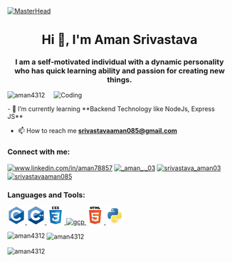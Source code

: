 [![MasterHead](https://previews.123rf.com/images/karpenkoilia/karpenkoilia1806/karpenkoilia180600011/102988806-vector-line-web-concept-for-programming-linear-web-banner-for-coding-.jpg?fj=1)](https://aman4312.io)
<h1 align="center">Hi 👋, I'm Aman Srivastava</h1>
<h3 align="center">I am a self-motivated individual with a dynamic personality who has quick learning ability and passion for creating new things.</h3>
<img align="right" alt="Coding" width="400" src="https://c.tenor.com/BqbIhT4Mb7cAAAAd/programmer-rounded-edges.gif">
<p align="left"> <img src="https://komarev.com/ghpvc/?username=aman4312&label=Profile%20views&color=0e75b6&style=flat" alt="aman4312" /> </p>
- 🌱 I’m currently learning **Backend Technology like NodeJs, Express JS**

- 📫 How to reach me **srivastavaaman085@gmail.com**
<h3 align="left">Connect with me:</h3>
<p align="left">
<a href="https://www.linkedin.com/in/aman78857" target="blank"><img align="center" src="https://raw.githubusercontent.com/rahuldkjain/github-profile-readme-generator/master/src/images/icons/Social/linked-in-alt.svg" alt="www.linkedin.com/in/aman78857" height="30" width="40" /></a>
<a href="https://instagram.com/_aman_._03" target="blank"><img align="center" src="https://raw.githubusercontent.com/rahuldkjain/github-profile-readme-generator/master/src/images/icons/Social/instagram.svg" alt="_aman_._03" height="30" width="40" /></a>
<a href="https://www.leetcode.com/srivastava_aman03" target="blank"><img align="center" src="https://raw.githubusercontent.com/rahuldkjain/github-profile-readme-generator/master/src/images/icons/Social/leet-code.svg" alt="srivastava_aman03" height="30" width="40" /></a>
<a href="https://auth.geeksforgeeks.org/user/srivastavaaman085" target="blank"><img align="center" src="https://raw.githubusercontent.com/rahuldkjain/github-profile-readme-generator/master/src/images/icons/Social/geeks-for-geeks.svg" alt="srivastavaaman085" height="30" width="40" /></a>
</p>

<h3 align="left">Languages and Tools:</h3>
<p align="left"> <a href="https://www.cprogramming.com/" target="_blank" rel="noreferrer"> <img src="https://raw.githubusercontent.com/devicons/devicon/master/icons/c/c-original.svg" alt="c" width="40" height="40"/> </a> <a href="https://www.w3schools.com/cpp/" target="_blank" rel="noreferrer"> <img src="https://raw.githubusercontent.com/devicons/devicon/master/icons/cplusplus/cplusplus-original.svg" alt="cplusplus" width="40" height="40"/> </a> <a href="https://www.w3schools.com/css/" target="_blank" rel="noreferrer"> <img src="https://raw.githubusercontent.com/devicons/devicon/master/icons/css3/css3-original-wordmark.svg" alt="css3" width="40" height="40"/> </a> <a href="https://cloud.google.com" target="_blank" rel="noreferrer"> <img src="https://www.vectorlogo.zone/logos/google_cloud/google_cloud-icon.svg" alt="gcp" width="40" height="40"/> </a> <a href="https://www.w3.org/html/" target="_blank" rel="noreferrer"> <img src="https://raw.githubusercontent.com/devicons/devicon/master/icons/html5/html5-original-wordmark.svg" alt="html5" width="40" height="40"/> </a> <a href="https://www.python.org" target="_blank" rel="noreferrer"> <img src="https://raw.githubusercontent.com/devicons/devicon/master/icons/python/python-original.svg" alt="python" width="40" height="40"/> </a> </p>

<p><img align="left" src="https://github-readme-stats.vercel.app/api/top-langs?username=aman4312&show_icons=true&locale=en&layout=compact" alt="aman4312" /></p>

<p>&nbsp;<img align="center" src="https://github-readme-stats.vercel.app/api?username=aman4312&show_icons=true&locale=en" alt="aman4312" /></p>

<p><img align="center" src="https://github-readme-streak-stats.herokuapp.com/?user=aman4312&" alt="aman4312" /></p>
